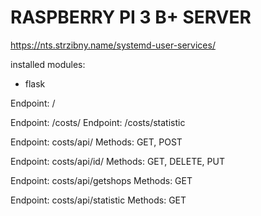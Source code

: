# RASPBERRY PI 3 B+ SERVER

https://nts.strzibny.name/systemd-user-services/

installed modules:
- flask

Endpoint: /

Endpoint: /costs/
Endpoint: /costs/statistic


Endpoint: costs/api/
Methods: GET, POST

Endpoint: costs/api/id/<id>
Methods: GET, DELETE, PUT

Endpoint: costs/api/getshops
Methods: GET

Endpoint: costs/api/statistic
Methods: GET